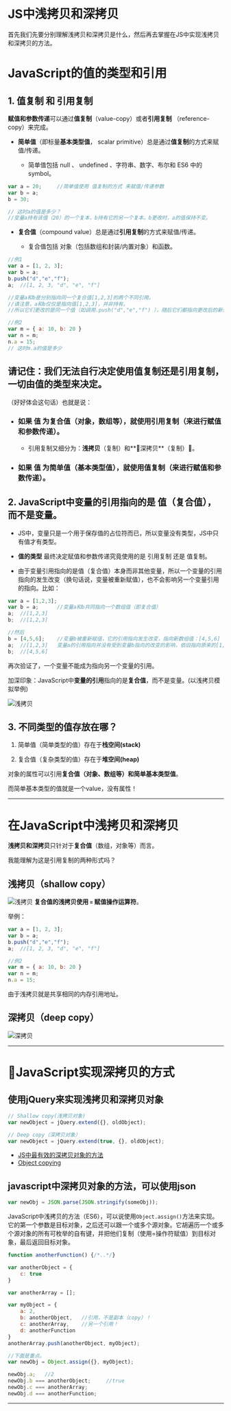 # **JS中浅拷贝和深拷贝**

首先我们先要分别理解浅拷贝和深拷贝是什么，然后再去掌握在JS中实现浅拷贝和深拷贝的方法。

# JavaScript的值的类型和引用

## 1. **值复制** 和 **引用复制**

**赋值和参数传递**可以通过**值复制**（value-copy）或者**引用复制** （reference-copy）来完成。

- **简单值**（即标量**基本类型值**， scalar primitive）总是通过**值复制**的方式来赋值/传递。

    - 简单值包括 null 、 undefined 、字符串、数字、布尔和 ES6 中的 symbol。

```js
var a = 20;     //简单值使用 值复制的方式 来赋值/传递参数
var b = a;
b = 30;

// 这时a的值是多少？
//变量a持有该值（20）的一个复本，b持有它的另一个复本。b更改时，a的值保持不变。
```



- **复合值**（compound value）总是通过**引用复制**的方式来赋值/传递。
    
    - 复合值包括 对象（包括数组和封装/内置对象）和函数。

```js
//例1
var a = [1, 2, 3];
var b = a;
b.push("d","e","f");
a;  //[1, 2, 3, "d", "e", "f"]

//变量a和b是分别指向同一个复合值[1,2,3]的两个不同引用。 
//请注意，a和b仅仅是指向值[1,2,3]，并非持有。
//所以它们更改的是同一个值（如调用.push("d","e","f") ），随后它们都指向更改后的新值[1,2,3,"d","e","f"]。

//例2
var m = { a: 10, b: 20 }
var n = m;
n.a = 15;
// 这时m.a的值是多少

```
    
## **请记住：我们无法自行决定使用值复制还是引用复制，一切由值的类型来决定**。
（好好体会这句话）也就是说：

- ### 如果 **值** 为复合值（对象，数组等），就使用**引用复制**（来进行赋值和参数传递）。

    - 引用复制又细分为：**浅拷贝**（复制）和**深拷贝**（复制）。

- ### 如果 **值** 为简单值（基本类型值），就使用**值复制**（来进行赋值和参数传递）。

## 2. JavaScript中**变量的引用**指向的是 **值**（复合值），而不是变量。

- JS中，变量只是一个用于保存值的占位符而已，所以变量没有类型，JS中只有值才有类型。

- **值的类型** 最终决定赋值和参数传递究竟使用的是 引用复制 还是 值复制。

- 由于变量引用指向的是值（复合值）本身而非其他变量，所以一个变量的引用指向的发生改变（换句话说，变量被重新赋值），也不会影响另一个变量引用的指向。比如：
```js
var a = [1,2,3];
var b = a;      //变量a和b共同指向一个数组值（即复合值）
a;  //[1,2,3]
b;  //[1,2,3]

//然后
b = [4,5,6];    //变量b被重新赋值，它的引用指向发生改变，指向新数组值：[4,5,6]
a;  //[1,2,3]   变量a的引用指向并没有受到变量b指向的改变的影响，依旧指向原来的[1,2,3]值
b;  //[4,5,6]
```

再次验证了，一个变量不能成为指向另一个变量的引用。


加深印象：JavaScript中**变量的引用**指向的是**复合值**，而不是变量。(以浅拷贝模拟举例)

![浅拷贝](images/浅拷贝.png)

## 3. 不同类型的值存放在哪？

1. 简单值（简单类型的值）存在于**栈空间(stack)**

2. 复合值（复杂类型的值）存在于**堆空间(heap)**

对象的属性可以引用**复合值（对象、数组等）**和**简单基本类型值**。

而简单基本类型的值就是一个value，没有属性！


------------------------



# 在JavaScript中浅拷贝和深拷贝

**浅拷贝和深拷贝**只针对于**复合值**（数组，对象等）而言。

我能理解为这是引用复制的两种形式吗？

## **浅拷贝（shallow copy）**
![浅拷贝](images/浅拷贝.png)
**复合值的浅拷贝使用 `=` 赋值操作运算符**。

举例：
```js
var a = [1, 2, 3];
var b = a;
b.push("d","e","f");
a;  //[1, 2, 3, "d", "e", "f"]

//例2
var m = { a: 10, b: 20 }
var n = m;
n.a = 15;
```
由于浅拷贝就是共享相同的内存引用地址。


## **深拷贝（deep copy）**
![深拷贝](images/深拷贝.png)



----------



# JavaScript实现深拷贝的方式

## 使用jQuery来实现浅拷贝和深拷贝对象
```js
// Shallow copy(浅拷贝对象)
var newObject = jQuery.extend({}, oldObject);

// Deep copy（深拷贝对象）
var newObject = jQuery.extend(true, {}, oldObject);
```
- [JS中最有效的深拷贝对象的方法](https://stackoverflow.com/questions/122102/what-is-the-most-efficient-way-to-deep-clone-an-object-in-javascript)
- [Object copying](https://www.wikiwand.com/en/Object_copying#/Shallow_copy)



## javascript中深拷贝对象的方法，可以使用json
```js
var newObj = JSON.parse(JSON.stringify(someObj));
```

JavaScript中浅拷贝的方法（ES6），可以说使用`Object.assign()`方法来实现。它的第一个参数是目标对象，之后还可以跟一个或多个源对象。它胡遍历一个或多个源对象的所有可枚举的自有键，并把他们复制（使用=操作符赋值）到目标对象，最后返回目标对象。
```js
function anotherFunction() {/*..*/}

var anotherObject = {
    c: true
}

var anotherArray = [];

var myObject = {
    a: 2,
    b: anotherObject,   //引用，不是副本（copy）！
    c: anotherArray,    //另一个引用！
    d: anotherFunction
}
anotherArray.push(anotherObject, myObject);

//下面是重点。
var newObj = Object.assign({}, myObject);

newObj.a;   //2
newObj.b === anotherObject;     //true
newObj.c === anotherArray;
newObj.d === anotherFunction;
```


------





